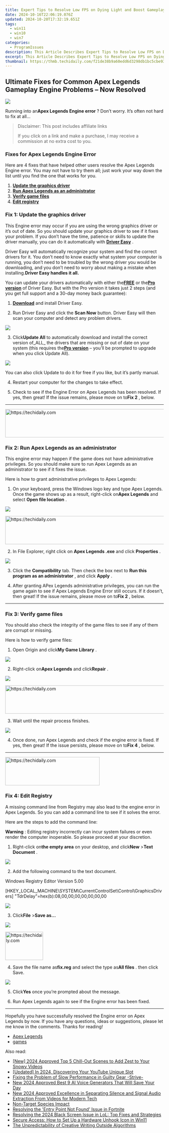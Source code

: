 ```yaml
---
title: Expert Tips to Resolve Low FPS on Dying Light and Boost Gameplay Smoothness
date: 2024-10-16T22:06:19.076Z
updated: 2024-10-20T17:32:19.651Z
tags:
  - win11
  - win10
  - win7
categories:
  - ProgramIssues
description: This Article Describes Expert Tips to Resolve Low FPS on Dying Light and Boost Gameplay Smoothness
excerpt: This Article Describes Expert Tips to Resolve Low FPS on Dying Light and Boost Gameplay Smoothness
thumbnail: https://thmb.techidaily.com/f21de38b9a60edd6d3298db1bc5cbe93a61c6bb2511c6882fb283e99f7aa6165.jpg
---
```


## Ultimate Fixes for Common Apex Legends Gameplay Engine Problems – Now Resolved

![](https://images.drivereasy.com/wp-content/uploads/2019/08/image-380.png)

 Running into an**Apex Legends Engine error** ? Don’t worry. It’s often not hard to fix at all…

>  Disclaimer: This post includes affiliate links
>
>  If you click on a link and make a purchase, I may receive a commission at no extra cost to you.
>

### Fixes for Apex Legends Engine Error

 Here are 4 fixes that have helped other users resolve the Apex Legends Engine error. You may not have to try them all; just work your way down the list until you find the one that works for you.

1. **[Update the graphics driver](https://tools.techidaily.com/drivereasy/download/)**
2. **[Run Apex Legends as an administrator](https://tools.techidaily.com/drivereasy/download/)**
3. **[Verify game files](https://tools.techidaily.com/drivereasy/download/)**
4. **[Edit registry](https://tools.techidaily.com/drivereasy/download/)**

### Fix 1: Update the graphics driver

 This Engine error may occur if you are using the wrong graphics driver or it’s out of date. So you should update your graphics driver to see if it fixes your problem. If you don’t have the time, patience or skills to update the driver manually, you can do it automatically with **[Driver Easy](https://tools.techidaily.com/drivereasy/download/)**  .

 Driver Easy will automatically recognize your system and find the correct drivers for it. You don’t need to know exactly what system your computer is running, you don’t need to be troubled by the wrong driver you would be downloading, and you don’t need to worry about making a mistake when installing.**Driver Easy handles it all.**

 You can update your drivers automatically with either the[**FREE**](https://tools.techidaily.com/drivereasy/download/) or the[**Pro version**](https://tools.techidaily.com/drivereasy/download/) of Driver Easy. But with the Pro version it takes just 2 steps (and you get full support and a 30-day money back guarantee):

 1) **[Download](https://tools.techidaily.com/drivereasy/download/)**  and install Driver Easy.

 2) Run Driver Easy and click the **Scan Now** button. Driver Easy will then scan your computer and detect any problem drivers.

![](https://images.drivereasy.com/wp-content/uploads/2018/10/img_5bd0209829f51.jpg)

 3) Click**Update All** to automatically download and install the correct version of_ALL_ the drivers that are missing or out of date on your system (this requires the[**Pro version**](https://tools.techidaily.com/drivereasy/download/) – you’ll be prompted to upgrade when you click Update All).

![](https://images.drivereasy.com/wp-content/uploads/2018/10/img_5bd0204fe6005.jpg)

 You can also click Update to do it for free if you like, but it’s partly manual.

4) Restart your computer for the changes to take effect.

5) Check to see if the Engine Error on Apex Legends has been resolved. If yes, then great! If the issue remains, please move on to**Fix 2** , below.

---

<!-- affiliate ads begin -->
<a href="https://aligracehair.sjv.io/c/5597632/2027195/19272" target="_top" id="2027195">
  <img src="//a.impactradius-go.com/display-ad/19272-2027195" border="0" alt="https://techidaily.com" width="728" height="90"/>
</a>
<img height="0" width="0" src="https://aligracehair.sjv.io/i/5597632/2027195/19272" style="position:absolute;visibility:hidden;" border="0" />
<!-- affiliate ads end -->

### Fix 2: Run Apex Legends as an administrator

 This engine error may happen if the game does not have administrative privileges. So you should make sure to run Apex Legends as an administrator to see if it fixes the issue.

Here is how to grant administrative privileges to Apex Legends:

 1) On your keyboard, press the Windows logo key and type Apex Legends. Once the game shows up as a result, right-click on**Apex Legends** and select **Open file location** .  

![](https://images.drivereasy.com/wp-content/uploads/2019/03/image-564.png)

<!-- affiliate ads begin -->
<a href="https://appsumo.8odi.net/c/5597632/2111964/7443" target="_top" id="2111964">
  <img src="//a.impactradius-go.com/display-ad/7443-2111964" border="0" alt="https://techidaily.com" width="728" height="90"/>
</a>
<img height="0" width="0" src="https://appsumo.8odi.net/i/5597632/2111964/7443" style="position:absolute;visibility:hidden;" border="0" />
<!-- affiliate ads end -->

 2) In File Explorer, right click on **Apex Legends .exe**  and click **Properties** .

![](https://images.drivereasy.com/wp-content/uploads/2019/03/image-565.png)

 3) Click the **Compatibility**  tab. Then check the box next to **Run this program as an administrator** , and click **Apply** .

 3) After granting APex Legends administrative privileges, you can run the game again to see if Apex Legends Engine Error still occurs. If it doesn’t, then great! If the issue remains, please move on to**Fix 2** , below.

---

### Fix 3: Verify game files

 You should also check the integrity of the game files to see if any of them are corrupt or missing.

Here is how to verify game files:

 1) Open Origin and click**My Game Library** .

![](https://images.drivereasy.com/wp-content/uploads/2019/08/image-439-1024x522.png)

 2) Right-click on**Apex Legends** and click**Repair** .

![](https://images.drivereasy.com/wp-content/uploads/2019/03/image-561.png)

<!-- affiliate ads begin -->
<a href="https://aligracehair.sjv.io/c/5597632/1948954/19272" target="_top" id="1948954">
  <img src="//a.impactradius-go.com/display-ad/19272-1948954" border="0" alt="https://techidaily.com" width="728" height="90"/>
</a>
<img height="0" width="0" src="https://aligracehair.sjv.io/i/5597632/1948954/19272" style="position:absolute;visibility:hidden;" border="0" />
<!-- affiliate ads end -->

3) Wait until the repair process finishes.

![](https://images.drivereasy.com/wp-content/uploads/2019/03/image-343-1024x728.png)

 4) Once done, run Apex Legends and check if the engine error is fixed. If yes, then great! If the issue persists, please move on to**Fix 4** , below.

---

<!-- affiliate ads begin -->
<a href="https://aligracehair.sjv.io/c/5597632/1959773/19272" target="_top" id="1959773">
  <img src="//a.impactradius-go.com/display-ad/19272-1959773" border="0" alt="https://techidaily.com" width="300" height="90"/>
</a>
<img height="0" width="0" src="https://aligracehair.sjv.io/i/5597632/1959773/19272" style="position:absolute;visibility:hidden;" border="0" />
<!-- affiliate ads end -->

### Fix 4: Edit Registry

 A missing command line from Registry may also lead to the engine error in Apex Legends. So you can add a command line to see if it solves the error.

Here are the steps to add the command line:

**Warning** : Editing registry incorrectly can incur system failures or even render the computer inoperable. So please proceed at your discretion.

 1) Right-click on**the empty area** on your desktop, and click**New** \>**Text Document** .

![](https://images.drivereasy.com/wp-content/uploads/2019/08/image-474.png)

2) Add the following command to the text document.

Windows Registry Editor Version 5.00

[HKEY_LOCAL_MACHINE\SYSTEM\CurrentControlSet\Control\GraphicsDrivers] "TdrDelay"=hex(b):08,00,00,00,00,00,00,00

![](https://images.drivereasy.com/wp-content/uploads/2019/08/image-475.png)

 3) Click**File** \>**Save as…**

![](https://images.drivereasy.com/wp-content/uploads/2019/08/image-476.png)

<!-- affiliate ads begin -->
<a href="https://bluettieu.pxf.io/c/5597632/2141680/17091" target="_top" id="2141680">
  <img src="//a.impactradius-go.com/display-ad/17091-2141680" border="0" alt="https://techidaily.com" width="120" height="90"/>
</a>
<img height="0" width="0" src="https://bluettieu.pxf.io/i/5597632/2141680/17091" style="position:absolute;visibility:hidden;" border="0" />
<!-- affiliate ads end -->

 4) Save the file name as**fix.reg** and select the type as**All files** . then click Save.

![](https://images.drivereasy.com/wp-content/uploads/2019/08/image-477.png)

 5) Click**Yes** once you’re prompted about the message.

 6) Run Apex Legends again to see if the Engine error has been fixed.

---

 Hopefully you have successfully resolved the Engine error on Apex Legends by now. If you have any questions, ideas or suggestions, please let me know in the comments. Thanks for reading!

* [Apex Legends](https://tools.techidaily.com/drivereasy/download/)
* [games](https://tools.techidaily.com/drivereasy/download/)

<ins class="adsbygoogle"
     style="display:block"
     data-ad-format="autorelaxed"
     data-ad-client="ca-pub-7571918770474297"
     data-ad-slot="1223367746"></ins>

<ins class="adsbygoogle"
     style="display:block"
     data-ad-client="ca-pub-7571918770474297"
     data-ad-slot="8358498916"
     data-ad-format="auto"
     data-full-width-responsive="true"></ins>

<span class="atpl-alsoreadstyle">Also read:</span>
<div><ul>
<li><a href="https://youtube-tips.techidaily.com/024-approved-top-5-chill-out-scenes-to-add-zest-to-your-snowy-videos/"><u>[New] 2024 Approved Top 5 Chill-Out Scenes to Add Zest to Your Snowy Videos</u></a></li>
<li><a href="https://youtube-webster.techidaily.com/ed-in-2024-discovering-your-youtube-unique-slot/"><u>[Updated] In 2024, Discovering Your YouTube Unique Slot</u></a></li>
<li><a href="https://win-blog.techidaily.com/fixing-the-problem-of-slow-performance-in-guilty-gear-strive/"><u>Fixing the Problem of Slow Performance in Guilty Gear -Strive-</u></a></li>
<li><a href="https://audio-editing.techidaily.com/new-2024-approved-best-9-ai-voice-generators-that-will-save-your-day/"><u>New 2024 Approved Best 9 AI Voice Generators That Will Save Your Day</u></a></li>
<li><a href="https://audio-editing.techidaily.com/new-2024-approved-excellence-in-separating-silence-and-signal-audio-extraction-from-videos-for-modern-tech/"><u>New 2024 Approved Excellence in Separating Silence and Signal Audio Extraction From Videos for Modern Tech</u></a></li>
<li><a href="https://win-blog.techidaily.com/non-target-species-impact/"><u>Non-Target Species Impact</u></a></li>
<li><a href="https://win-blog.techidaily.com/resolving-the-entry-point-not-found-issue-in-fortnite/"><u>Resolving the 'Entry Point Not Found' Issue in Fortnite</u></a></li>
<li><a href="https://win-blog.techidaily.com/resolving-the-2024-black-screen-issue-in-lol-top-fixes-and-strategies/"><u>Resolving the 2024 Black Screen Issue in LoL: Top Fixes and Strategies</u></a></li>
<li><a href="https://win11.techidaily.com/secure-access-how-to-set-up-a-hardware-unhook-icon-in-win11/"><u>Secure Access: How to Set Up a Hardware Unhook Icon in Win11</u></a></li>
<li><a href="https://tech-savvy.techidaily.com/the-unpredictability-of-creative-writing-outside-algorithms/"><u>The Unpredictability of Creative Writing Outside Algorithms</u></a></li>
</ul></div>

